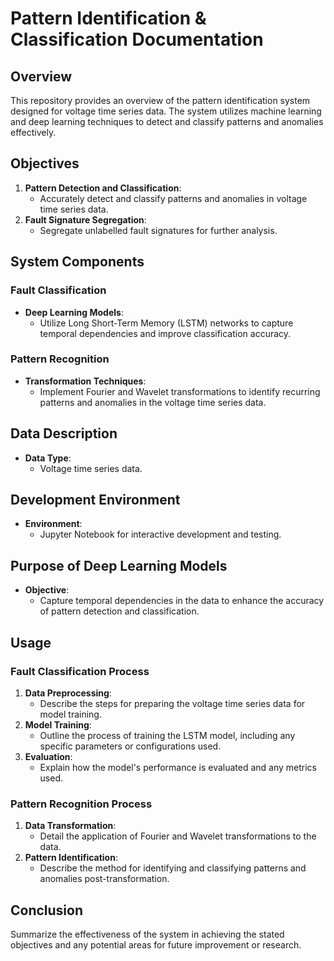 # Pattern Identification & Classification Documentation


## Overview
This repository provides an overview of the pattern identification system designed for voltage time series data. The system utilizes machine learning and deep learning techniques to detect and classify patterns and anomalies effectively.

## Objectives
1. **Pattern Detection and Classification**: 
    - Accurately detect and classify patterns and anomalies in voltage time series data.
2. **Fault Signature Segregation**: 
    - Segregate unlabelled fault signatures for further analysis.
## System Components
### Fault Classification
- **Deep Learning Models**: 
    - Utilize Long Short-Term Memory (LSTM) networks to capture temporal dependencies and improve classification accuracy.
### Pattern Recognition
- **Transformation Techniques**: 
    - Implement Fourier and Wavelet transformations to identify recurring patterns and anomalies in the voltage time series data.
## Data Description
- **Data Type**: 
    - Voltage time series data.
## Development Environment
- **Environment**: 
    - Jupyter Notebook for interactive development and testing.
## Purpose of Deep Learning Models
- **Objective**: 
    - Capture temporal dependencies in the data to enhance the accuracy of pattern detection and classification.
## Usage
### Fault Classification Process
1. **Data Preprocessing**: 
    - Describe the steps for preparing the voltage time series data for model training.
2. **Model Training**: 
    - Outline the process of training the LSTM model, including any specific parameters or configurations used.
3. **Evaluation**: 
    - Explain how the model's performance is evaluated and any metrics used.
### Pattern Recognition Process
1. **Data Transformation**: 
    - Detail the application of Fourier and Wavelet transformations to the data.
2. **Pattern Identification**: 
    - Describe the method for identifying and classifying patterns and anomalies post-transformation.
## Conclusion
Summarize the effectiveness of the system in achieving the stated objectives and any potential areas for future improvement or research.

